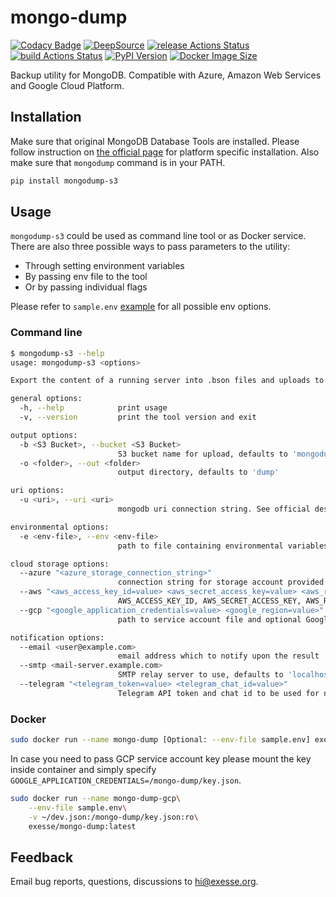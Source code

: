 # mongo-dump
[![Codacy Badge](https://app.codacy.com/project/badge/Grade/0484d1d38b5d41318f0980126a1c45a9)](https://www.codacy.com/gh/exesse/mongodump-s3/dashboard?utm_source=github.com&amp;utm_medium=referral&amp;utm_content=exesse/mongodump-s3&amp;utm_campaign=Badge_Grade)
[![DeepSource](https://deepsource.io/gh/exesse/mongodump-s3.svg/?label=active+issues&show_trend=true)](https://deepsource.io/gh/exesse/mongodump-s3/?ref=repository-badge)
[![release Actions Status](https://github.com/exesse/mongodump-s3/workflows/release/badge.svg)](https://github.com/exesse/mongodump-s3/actions)
[![build Actions Status](https://github.com/exesse/mongodump-s3/workflows/build/badge.svg)](https://github.com/exesse/mongodump-s3/actions)
[![PyPI Version](https://img.shields.io/pypi/v/mongodump-s3)](https://pypi.org/project/mongodump-s3/)
[![Docker Image Size](https://img.shields.io/docker/image-size/exesse/mongodump-s3)](https://hub.docker.com/repository/docker/exesse/mongodump-s3)
 
Backup utility for MongoDB. Compatible with Azure, Amazon Web Services and Google Cloud Platform.

## Installation
Make sure that original MongoDB Database Tools are installed. Please follow instruction on [the official page](https://www.mongodb.com/try/download/database-tools) for platform specific installation.
Also make sure that `mongodump` command is in your PATH.
````bash
pip install mongodump-s3
````

## Usage
`mongodump-s3` could be used as command line tool or as Docker service. There are also three possible ways to pass parameters to the utility:
-   Through setting environment variables
-   By passing env file to the tool
-   Or by passing individual flags

Please refer to `sample.env` [example](https://github.com/exesse/mongodump-s3/blob/main/sample.env) for all possible env options.

### Command line
```bash
$ mongodump-s3 --help
usage: mongodump-s3 <options>

Export the content of a running server into .bson files and uploads to provided S3 compatible storage. By default loads required settings from environment variables.

general options:
  -h, --help            print usage
  -v, --version         print the tool version and exit

output options:
  -b <S3 Bucket>, --bucket <S3 Bucket>
                        S3 bucket name for upload, defaults to 'mongodump'
  -o <folder>, --out <folder>
                        output directory, defaults to 'dump'

uri options:
  -u <uri>, --uri <uri>
                        mongodb uri connection string. See official description here https://docs.mongodb.com/manual/reference/connection-string

environmental options:
  -e <env-file>, --env <env-file>
                        path to file containing environmental variables

cloud storage options:
  --azure "<azure_storage_connection_string>"
                        connection string for storage account provided by Azure
  --aws "<aws_access_key_id=value> <aws_secret_access_key=value> <aws_region=value>"
                        AWS_ACCESS_KEY_ID, AWS_SECRET_ACCESS_KEY, AWS_REGION properties provided by Amazon Web Services IAM. AWS_REGION defaults to 'us-west-2' if not specified
  --gcp "<google_application_credentials=value> <google_region=value>"
                        path to service account file and optional Google Cloud Region. GOOGLE_REGION defaults to 'us-multiregion' if not specified

notification options:
  --email <user@example.com>
                        email address which to notify upon the result
  --smtp <mail-server.example.com>
                        SMTP relay server to use, defaults to 'localhost'
  --telegram "<telegram_token=value> <telegram_chat_id=value>"
                        Telegram API token and chat id to be used for notification. See more: https://core.telegram.org/bots/api
```

### Docker
````bash
sudo docker run --name mongo-dump [Optional: --env-file sample.env] exesse/mongo-dump:latest [Optional: startup flags]
````

In case you need to pass GCP service account key please mount the key inside container and simply specify `GOOGLE_APPLICATION_CREDENTIALS=/mongo-dump/key.json`.
```bash
sudo docker run --name mongo-dump-gcp\
    --env-file sample.env\
    -v ~/dev.json:/mongo-dump/key.json:ro\
    exesse/mongo-dump:latest 
```

## Feedback
Email bug reports, questions, discussions to [hi@exesse.org](mailto:hi@exesse.org).